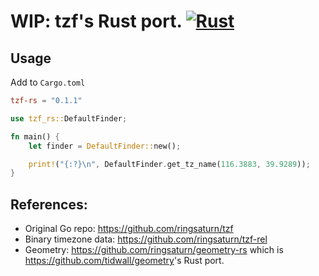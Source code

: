 # WIP: tzf's Rust port. [![Rust](https://github.com/ringsaturn/tzf-rs/actions/workflows/rust.yml/badge.svg)](https://github.com/ringsaturn/tzf-rs/actions/workflows/rust.yml)

## Usage

Add to `Cargo.toml`

```toml
tzf-rs = "0.1.1"
```

```rust
use tzf_rs::DefaultFinder;

fn main() {
    let finder = DefaultFinder::new();

    print!("{:?}\n", DefaultFinder.get_tz_name(116.3883, 39.9289));
}
```

## References:

- Original Go repo: <https://github.com/ringsaturn/tzf>
- Binary timezone data: <https://github.com/ringsaturn/tzf-rel>
- Geometry: <https://github.com/ringsaturn/geometry-rs>
  which is <https://github.com/tidwall/geometry>'s Rust port.
